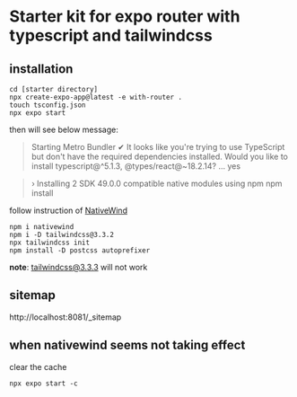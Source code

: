 # Starter kit for expo router with typescript and tailwindcss

## installation

```
cd [starter directory]
npx create-expo-app@latest -e with-router .
touch tsconfig.json
npx expo start
```

then will see below message:

> Starting Metro Bundler
> ✔ It looks like you're trying to use TypeScript but don't have the required dependencies installed. Would you like to install typescript@^5.1.3, @types/react@~18.2.14? … yes

> › Installing 2 SDK 49.0.0 compatible native modules using npm
> npm install

follow instruction of [NativeWind](https://www.nativewind.dev/quick-starts/expo)

```
npm i nativewind
npm i -D tailwindcss@3.3.2
npx tailwindcss init
npm install -D postcss autoprefixer
```

**note**: tailwindcss@3.3.3 will not work

## sitemap

http://localhost:8081/\_sitemap

## when nativewind seems not taking effect

clear the cache

```
npx expo start -c
```
